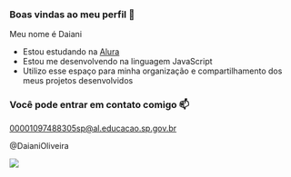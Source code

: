 ### Boas vindas ao meu perfil 💙

Meu nome é Daiani

- Estou estudando na [Alura](https://www.alura.com.br)
- Estou me desenvolvendo na linguagem JavaScript
- Utilizo esse espaço para minha organização e compartilhamento dos meus projetos desenvolvidos

### Você pode entrar em contato comigo 📫

00001097488305sp@al.educacao.sp.gov.br

@DaianiOliveira

![](https://media.tenor.com/jysc1QyPQjsAAAAM/cat-dance.gif)
